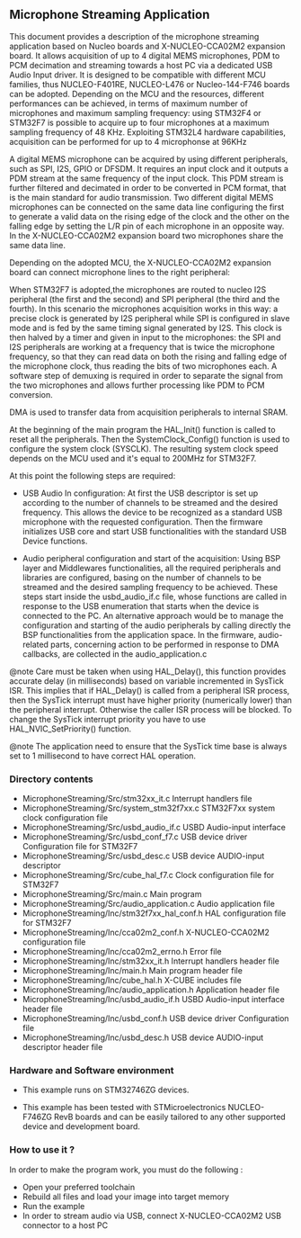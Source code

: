 ## __Microphone Streaming Application__

This document provides a description of the microphone streaming application based 
on Nucleo boards and X-NUCLEO-CCA02M2 expansion board. It allows acquisition of 
up to 4 digital MEMS microphones, PDM to PCM decimation and streaming towards 
a host PC via a dedicated USB Audio Input driver.
It is designed to be compatible with different MCU families, thus NUCLEO-F401RE, 
NUCLEO-L476 or Nucleo-144-F746 boards can be adopted. 
Depending on the MCU and the resources, different 
performances can be achieved, in terms of maximum number of microphones and 
maximum sampling frequency: using STM32F4 or STM32F7 is possible to acquire up to four 
microphones at a maximum sampling frequency of 48 KHz. Exploiting STM32L4 hardware
capabilities, acquisition can be performed for up to 4 microphonse at 96KHz

A digital MEMS microphone can be acquired by using different peripherals, 
such as SPI, I2S, GPIO or DFSDM. It requires an input clock and it outputs a PDM 
stream at the same frequency of the input clock. This PDM stream is further filtered 
and decimated in order to be converted in PCM format, that is the main standard 
for audio transmission. Two different digital MEMS microphones can be connected 
on the same data line configuring the first to generate a valid data on the rising
edge of the clock and the other on the falling edge by setting the L/R pin of 
each microphone in an opposite way. In the X-NUCLEO-CCA02M2 expansion board 
two microphones share the same data line.  

Depending on the adopted MCU, the X-NUCLEO-CCA02M2 expansion board can
connect microphone lines to the right peripheral:

When STM32F7 is adopted,the microphones are routed to nucleo I2S 
peripheral (the first and the second) and SPI peripheral (the third and the fourth). 
In this scenario the microphones acquisition works in this way: a precise clock 
is generated by I2S peripheral while SPI is configured in slave mode
and is fed by the same timing signal generated by I2S. This clock is then 
halved by a timer and given in input to the microphones: the SPI and I2S peripherals 
are working at a frequency that is twice the microphone frequency, so that they 
can read data on both the rising and falling edge of the microphone clock, 
thus reading the bits of two microphones each. A software step of
demuxing is required in order to separate the signal from the two microphones 
and allows further processing like PDM to PCM conversion. 

DMA is used to transfer data from acquisition peripherals to internal SRAM. 

At the beginning of the main program the HAL_Init() function is called to reset 
all the peripherals. 
Then the SystemClock_Config() function is used to configure the system clock (SYSCLK). 
The resulting system clock speed depends on the MCU used and it's equal to 200MHz for 
STM32F7.

At this point the following steps are required:

- USB Audio In configuration:
At first the USB descriptor is set up according to the number of channels 
to be streamed and the desired frequency. This allows the device to be 
recognized as a standard USB microphone with the requested configuration. 
Then the firmware initializes USB core and start USB functionalities 
with the standard USB Device functions.

- Audio peripheral configuration and start of the acquisition: 
Using BSP layer and Middlewares functionalities, all the required peripherals and 
libraries are configured, basing on the number of channels to be streamed and the 
desired sampling frequency to be achieved. These steps start inside the 
usbd_audio_if.c file, whose functions are called in response to the USB enumeration 
that starts when the device is connected to the PC. 
An alternative approach would be to manage the configuration and starting of the 
audio peripherals by calling directly the BSP functionalities from the application
space.
In the firmware, audio-related parts, concerning action to be performed in response 
to DMA callbacks, are collected in the audio_application.c 

@note Care must be taken when using HAL_Delay(), this function provides accurate delay (in milliseconds)
      based on variable incremented in SysTick ISR. This implies that if HAL_Delay() is called from
      a peripheral ISR process, then the SysTick interrupt must have higher priority (numerically lower)
      than the peripheral interrupt. Otherwise the caller ISR process will be blocked.
      To change the SysTick interrupt priority you have to use HAL_NVIC_SetPriority() function.
      
@note The application need to ensure that the SysTick time base is always set to 1 millisecond
      to have correct HAL operation.

### __Directory contents__

  - MicrophoneStreaming/Src/stm32xx_it.c            	Interrupt handlers file 
  - MicrophoneStreaming/Src/system_stm32f7xx.c      	STM32F7xx system clock configuration file
  - MicrophoneStreaming/Src/usbd_audio_if.c	        	USBD Audio-input interface  
  - MicrophoneStreaming/Src/usbd_conf_f7.c    			USB device driver Configuration file for STM32F7
  - MicrophoneStreaming/Src/usbd_desc.c    				USB device AUDIO-input descriptor   
  - MicrophoneStreaming/Src/cube_hal_f7.c           	Clock configuration file for STM32F7 
  - MicrophoneStreaming/Src/main.c                  	Main program	
  - MicrophoneStreaming/Src/audio_application.c     	Audio application file  
  - MicrophoneStreaming/Inc/stm32f7xx_hal_conf.h    	HAL configuration file for STM32F7
  - MicrophoneStreaming/Inc/cca02m2_conf.h 	X-NUCLEO-CCA02M2 configuration file
  - MicrophoneStreaming/Inc/cca02m2_errno.h	Error file
  - MicrophoneStreaming/Inc/stm32xx_it.h          		Interrupt handlers header file 
  - MicrophoneStreaming/Inc/main.h                  	Main program header file
  - MicrophoneStreaming/Inc/cube_hal.h			    	X-CUBE includes file
  - MicrophoneStreaming/Inc/audio_application.h  		Application header file
  - MicrophoneStreaming/Inc/usbd_audio_if.h		    	USBD Audio-input interface header file  
  - MicrophoneStreaming/Inc/usbd_conf.h    				USB device driver Configuration file
  - MicrophoneStreaming/Inc/usbd_desc.h    				USB device AUDIO-input descriptor header file	

### __Hardware and Software environment__

  - This example runs on STM32746ZG devices.
    
  - This example has been tested with STMicroelectronics NUCLEO-F746ZG RevB
    boards and can be easily tailored to any other supported device 
    and development board.
    

### __How to use it ?__

In order to make the program work, you must do the following :
 - Open your preferred toolchain 
 - Rebuild all files and load your image into target memory
 - Run the example
 - In order to stream audio via USB, connect X-NUCLEO-CCA02M2 USB connector to a host PC

